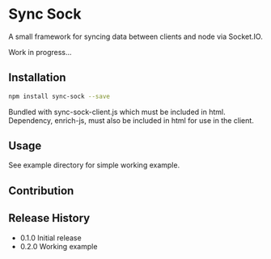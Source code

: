 Sync Sock
=========

A small framework for syncing data between clients and node via Socket.IO.

Work in progress...

## Installation

```bash
npm install sync-sock --save
```
Bundled with sync-sock-client.js which must be included in html.
Dependency, enrich-js, must also be included in html for use in the client.

## Usage

See example directory for simple working example.

## Contribution

## Release History

* 0.1.0 Initial release
* 0.2.0 Working example
